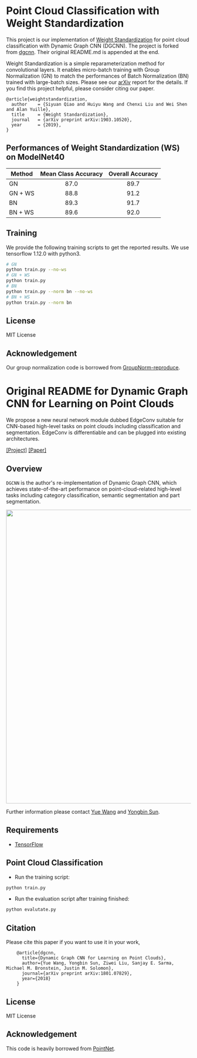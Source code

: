 # Point Cloud Classification with Weight Standardization
This project is our implementation of [Weight Standardization](https://github.com/joe-siyuan-qiao/WeightStandardization) for point cloud classification with Dynamic Graph CNN (DGCNN). The project is forked from [dgcnn](https://github.com/WangYueFt/dgcnn). Their original README.md is appended at the end.

Weight Standardization is a simple reparameterization method for convolutional layers.
It enables micro-batch training with Group Normalization (GN) to match the performances of Batch Normalization (BN) trained with large-batch sizes.
Please see our [arXiv](https://arxiv.org/abs/1903.10520) report for the details.
If you find this project helpful, please consider citing our paper.
```
@article{weightstandardization,
  author    = {Siyuan Qiao and Huiyu Wang and Chenxi Liu and Wei Shen and Alan Yuille},
  title     = {Weight Standardization},
  journal   = {arXiv preprint arXiv:1903.10520},
  year      = {2019},
}
```
## Performances of Weight Standardization (WS) on ModelNet40

| Method  | Mean Class Accuracy | Overall Accuracy |
|---------|:-------------------:|:----------------:|
| GN      | 87.0                | 89.7             |
| GN + WS | 88.8                | 91.2             |
| BN      | 89.3                | 91.7             |
| BN + WS | 89.6                | 92.0             |

## Training
We provide the following training scripts to get the reported results. We use tensorflow 1.12.0 with python3.
``` bash
# GN
python train.py --no-ws
# GN + WS
python train.py
# BN
python train.py --norm bn --no-ws
# BN + WS
python train.py --norm bn
```

## License
MIT License

## Acknowledgement
Our group normalization code is borrowed from [GroupNorm-reproduce](https://github.com/ppwwyyxx/GroupNorm-reproduce).

# Original README for Dynamic Graph CNN for Learning on Point Clouds
We propose a new neural network module dubbed EdgeConv suitable for CNN-based high-level tasks on point clouds including classification and segmentation. EdgeConv is differentiable and can be plugged into existing architectures.

[[Project]](https://liuziwei7.github.io/projects/DGCNN) [[Paper]](https://arxiv.org/abs/1801.07829)

## Overview
`DGCNN` is the author's re-implementation of Dynamic Graph CNN, which achieves state-of-the-art performance on point-cloud-related high-level tasks including category classification, semantic segmentation and part segmentation.

<img src='./misc/demo_teaser.png' width=800>

Further information please contact [Yue Wang](https://www.csail.mit.edu/person/yue-wang) and [Yongbin Sun](https://autoid.mit.edu/people-2).

## Requirements
* [TensorFlow](https://www.tensorflow.org/)

## Point Cloud Classification
* Run the training script:
``` bash
python train.py
```
* Run the evaluation script after training finished:
``` bash
python evalutate.py

```

## Citation
Please cite this paper if you want to use it in your work,

        @article{dgcnn,
          title={Dynamic Graph CNN for Learning on Point Clouds},
          author={Yue Wang, Yongbin Sun, Ziwei Liu, Sanjay E. Sarma, Michael M. Bronstein, Justin M. Solomon},
          journal={arXiv preprint arXiv:1801.07829},
          year={2018}
        }

## License
MIT License

## Acknowledgement
This code is heavily borrowed from [PointNet](https://github.com/charlesq34/pointnet).
